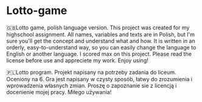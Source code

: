 # Lotto-game

🇬🇧Lotto game, polish language version.
This project was created for my highschool assignment. All names, variables and texts are in Polish, but I'm sure you'll get the concept and understand what and how. It is written in an orderly, easy-to-understand way, so you can easily change the language to English or another language. I scored max on this project. Please read the license before use and appreciete my work.
Enjoy using!

🇵🇱Lotto program. Projekt napisany na potrzeby zadania do liceum. Oceniony na 6. Gra jest napisany w czysty sposób, łatwy do zrozumienia i wprowadzenia własnych zmian. Proszę o zapoznanie sie z licencją i docenienie mojej pracy. 
Miłego używania!
